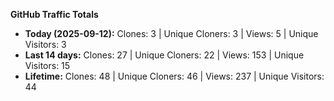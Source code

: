 
**GitHub Traffic Totals**

- **Today (2025-09-12):** Clones: 3 | Unique Cloners: 3 | Views: 5 | Unique Visitors: 3
- **Last 14 days:** Clones: 27 | Unique Cloners: 22 | Views: 153 | Unique Visitors: 15
- **Lifetime:** Clones: 48 | Unique Cloners: 46 | Views: 237 | Unique Visitors: 44
